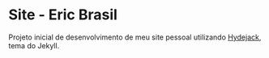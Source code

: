 # Site - Eric Brasil

Projeto inicial de desenvolvimento de meu site pessoal utilizando [Hydejack](https://hydejack.com/), tema do Jekyll.
